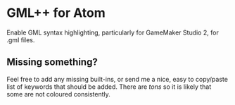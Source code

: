 # GML++ for Atom

Enable GML syntax highlighting, particularly for GameMaker Studio 2, for .gml
files.

## Missing something?

Feel free to add any missing built-ins, or send me a nice, easy to copy/paste
list of keywords that should be added. There are *tons* so it is likely that some
are not coloured consistently.
